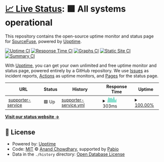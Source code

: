 # [📈 Live Status](https://demo.upptime.js.org): <!--live status--> **🟩 All systems operational**

This repository contains the open-source uptime monitor and status page for [SourceFuse](https://www.sourcefuse.com), powered by [Upptime](https://github.com/upptime/upptime).

[![Uptime CI](https://github.com/sourcefuse/goodunited-uptime/workflows/Uptime%20CI/badge.svg)](https://github.com/sourcefuse/goodunited-uptime/actions?query=workflow%3A%22Uptime+CI%22)
[![Response Time CI](https://github.com/sourcefuse/goodunited-uptime/workflows/Response%20Time%20CI/badge.svg)](https://github.com/sourcefuse/goodunited-uptime/actions?query=workflow%3A%22Response+Time+CI%22)
[![Graphs CI](https://github.com/sourcefuse/goodunited-uptime/workflows/Graphs%20CI/badge.svg)](https://github.com/sourcefuse/goodunited-uptime/actions?query=workflow%3A%22Graphs+CI%22)
[![Static Site CI](https://github.com/sourcefuse/goodunited-uptime/workflows/Static%20Site%20CI/badge.svg)](https://github.com/sourcefuse/goodunited-uptime/actions?query=workflow%3A%22Static+Site+CI%22)
[![Summary CI](https://github.com/sourcefuse/goodunited-uptime/workflows/Summary%20CI/badge.svg)](https://github.com/sourcefuse/goodunited-uptime/actions?query=workflow%3A%22Summary+CI%22)

With [Upptime](https://upptime.js.org), you can get your own unlimited and free uptime monitor and status page, powered entirely by a GitHub repository. We use [Issues](https://github.com/sourcefuse/goodunited-uptime/issues) as incident reports, [Actions](https://github.com/sourcefuse/goodunited-uptime/actions) as uptime monitors, and [Pages](https://demo.upptime.js.org) for the status page.

<!--start: status pages-->
<!-- This summary is generated by Upptime (https://github.com/upptime/upptime) -->
<!-- Do not edit this manually, your changes will be overwritten -->
<!-- prettier-ignore -->
| URL | Status | History | Response Time | Uptime |
| --- | ------ | ------- | ------------- | ------ |
| <img alt="" src="https://icons.duckduckgo.com/ip3/supporter.stage.goodunited.io.ico" height="13"> [supporter-service](https://supporter.stage.goodunited.io/) | 🟩 Up | [supporter-service.yml](https://github.com/sourcefuse/goodunited-uptime/commits/HEAD/history/supporter-service.yml) | <details><summary><img alt="Response time graph" src="./graphs/supporter-service/response-time-week.png" height="20"> 303ms</summary><br><a href="https://uptime.prod.goodunited.io/history/supporter-service"><img alt="Response time 284" src="https://img.shields.io/endpoint?url=https%3A%2F%2Fraw.githubusercontent.com%2Fsourcefuse%2Fgoodunited-uptime%2FHEAD%2Fapi%2Fsupporter-service%2Fresponse-time.json"></a><br><a href="https://uptime.prod.goodunited.io/history/supporter-service"><img alt="24-hour response time 283" src="https://img.shields.io/endpoint?url=https%3A%2F%2Fraw.githubusercontent.com%2Fsourcefuse%2Fgoodunited-uptime%2FHEAD%2Fapi%2Fsupporter-service%2Fresponse-time-day.json"></a><br><a href="https://uptime.prod.goodunited.io/history/supporter-service"><img alt="7-day response time 303" src="https://img.shields.io/endpoint?url=https%3A%2F%2Fraw.githubusercontent.com%2Fsourcefuse%2Fgoodunited-uptime%2FHEAD%2Fapi%2Fsupporter-service%2Fresponse-time-week.json"></a><br><a href="https://uptime.prod.goodunited.io/history/supporter-service"><img alt="30-day response time 284" src="https://img.shields.io/endpoint?url=https%3A%2F%2Fraw.githubusercontent.com%2Fsourcefuse%2Fgoodunited-uptime%2FHEAD%2Fapi%2Fsupporter-service%2Fresponse-time-month.json"></a><br><a href="https://uptime.prod.goodunited.io/history/supporter-service"><img alt="1-year response time 284" src="https://img.shields.io/endpoint?url=https%3A%2F%2Fraw.githubusercontent.com%2Fsourcefuse%2Fgoodunited-uptime%2FHEAD%2Fapi%2Fsupporter-service%2Fresponse-time-year.json"></a></details> | <details><summary><a href="https://uptime.prod.goodunited.io/history/supporter-service">100.00%</a></summary><a href="https://uptime.prod.goodunited.io/history/supporter-service"><img alt="All-time uptime 100.00%" src="https://img.shields.io/endpoint?url=https%3A%2F%2Fraw.githubusercontent.com%2Fsourcefuse%2Fgoodunited-uptime%2FHEAD%2Fapi%2Fsupporter-service%2Fuptime.json"></a><br><a href="https://uptime.prod.goodunited.io/history/supporter-service"><img alt="24-hour uptime 100.00%" src="https://img.shields.io/endpoint?url=https%3A%2F%2Fraw.githubusercontent.com%2Fsourcefuse%2Fgoodunited-uptime%2FHEAD%2Fapi%2Fsupporter-service%2Fuptime-day.json"></a><br><a href="https://uptime.prod.goodunited.io/history/supporter-service"><img alt="7-day uptime 100.00%" src="https://img.shields.io/endpoint?url=https%3A%2F%2Fraw.githubusercontent.com%2Fsourcefuse%2Fgoodunited-uptime%2FHEAD%2Fapi%2Fsupporter-service%2Fuptime-week.json"></a><br><a href="https://uptime.prod.goodunited.io/history/supporter-service"><img alt="30-day uptime 100.00%" src="https://img.shields.io/endpoint?url=https%3A%2F%2Fraw.githubusercontent.com%2Fsourcefuse%2Fgoodunited-uptime%2FHEAD%2Fapi%2Fsupporter-service%2Fuptime-month.json"></a><br><a href="https://uptime.prod.goodunited.io/history/supporter-service"><img alt="1-year uptime 100.00%" src="https://img.shields.io/endpoint?url=https%3A%2F%2Fraw.githubusercontent.com%2Fsourcefuse%2Fgoodunited-uptime%2FHEAD%2Fapi%2Fsupporter-service%2Fuptime-year.json"></a></details>

<!--end: status pages-->

[**Visit our status website →**](https://demo.upptime.js.org)

## 📄 License

- Powered by: [Upptime](https://github.com/upptime/upptime)
- Code: [MIT](./LICENSE) © [Anand Chowdhary](https://anandchowdhary.com), supported by [Pabio](https://pabio.com)
- Data in the `./history` directory: [Open Database License](https://opendatacommons.org/licenses/odbl/1-0/)
